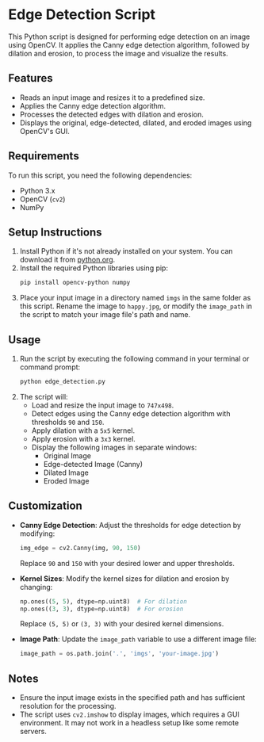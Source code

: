 # Edge Detection Script

This Python script is designed for performing edge detection on an image using OpenCV. It applies the Canny edge detection algorithm, followed by dilation and erosion, to process the image and visualize the results.

## Features
- Reads an input image and resizes it to a predefined size.
- Applies the Canny edge detection algorithm.
- Processes the detected edges with dilation and erosion.
- Displays the original, edge-detected, dilated, and eroded images using OpenCV's GUI.

## Requirements
To run this script, you need the following dependencies:
- Python 3.x
- OpenCV (`cv2`)
- NumPy

## Setup Instructions
1. Install Python if it's not already installed on your system. You can download it from [python.org](https://www.python.org/).
2. Install the required Python libraries using pip:
   ```bash
   pip install opencv-python numpy
   ```
3. Place your input image in a directory named `imgs` in the same folder as this script. Rename the image to `happy.jpg`, or modify the `image_path` in the script to match your image file's path and name.

## Usage
1. Run the script by executing the following command in your terminal or command prompt:
   ```bash
   python edge_detection.py
   ```
2. The script will:
   - Load and resize the input image to `747x498`.
   - Detect edges using the Canny edge detection algorithm with thresholds `90` and `150`.
   - Apply dilation with a `5x5` kernel.
   - Apply erosion with a `3x3` kernel.
   - Display the following images in separate windows:
     - Original Image
     - Edge-detected Image (Canny)
     - Dilated Image
     - Eroded Image

## Customization
- **Canny Edge Detection**: Adjust the thresholds for edge detection by modifying:
  ```python
  img_edge = cv2.Canny(img, 90, 150)
  ```
  Replace `90` and `150` with your desired lower and upper thresholds.

- **Kernel Sizes**: Modify the kernel sizes for dilation and erosion by changing:
  ```python
  np.ones((5, 5), dtype=np.uint8)  # For dilation
  np.ones((3, 3), dtype=np.uint8)  # For erosion
  ```
  Replace `(5, 5)` or `(3, 3)` with your desired kernel dimensions.

- **Image Path**: Update the `image_path` variable to use a different image file:
  ```python
  image_path = os.path.join('.', 'imgs', 'your-image.jpg')
  ```

## Notes
- Ensure the input image exists in the specified path and has sufficient resolution for the processing.
- The script uses `cv2.imshow` to display images, which requires a GUI environment. It may not work in a headless setup like some remote servers.


